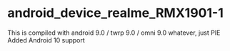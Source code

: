 # android_device_realme_RMX1901-1
This is compiled with android 9.0 / twrp 9.0 / omni 9.0 whatever, just PIE
Added Android 10 support
